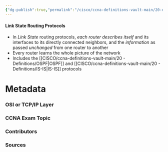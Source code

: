```yaml
---
{"dg-publish":true,"permalink":"/cisco/ccna-definitions-vault-main/20-definitions/link-state-routing-protocols/","tags":["defs_ccna"]}
---
```


#### Link State Routing Protocols
- In *Link State* routing protocols, *each router describes itself* and its interfaces to its directly connected neighbors, and the *information* as passed *unchanged* from one router to another
- Every router learns the whole picture of the network
- Includes the [[CISCO/ccna-definitions-vault-main/20 - Definitions/OSPF\|OSPF]] and [[CISCO/ccna-definitions-vault-main/20 - Definitions/IS-IS\|IS-IS]] protocols

# Metadata
### OSI or TCP/IP Layer

### CCNA Exam Topic

### Contributors

### Sources
